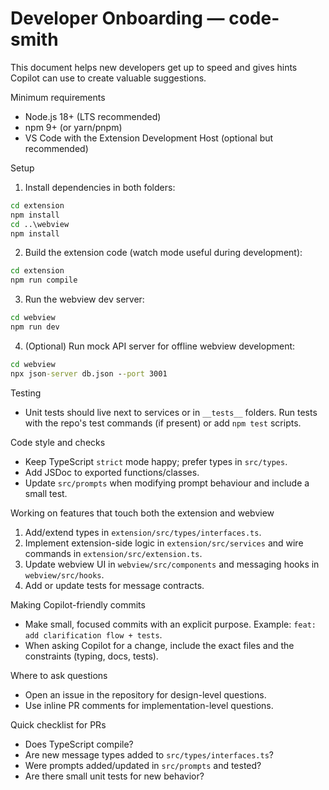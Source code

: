 # Developer Onboarding — code-smith

This document helps new developers get up to speed and gives hints Copilot can use to create valuable suggestions.

Minimum requirements

-   Node.js 18+ (LTS recommended)
-   npm 9+ (or yarn/pnpm)
-   VS Code with the Extension Development Host (optional but recommended)

Setup

1. Install dependencies in both folders:

```cmd
cd extension
npm install
cd ..\webview
npm install
```

2. Build the extension code (watch mode useful during development):

```cmd
cd extension
npm run compile
```

3. Run the webview dev server:

```cmd
cd webview
npm run dev
```

4. (Optional) Run mock API server for offline webview development:

```cmd
cd webview
npx json-server db.json --port 3001
```

Testing

-   Unit tests should live next to services or in `__tests__` folders. Run tests with the repo's test commands (if present) or add `npm test` scripts.

Code style and checks

-   Keep TypeScript `strict` mode happy; prefer types in `src/types`.
-   Add JSDoc to exported functions/classes.
-   Update `src/prompts` when modifying prompt behaviour and include a small test.

Working on features that touch both the extension and webview

1. Add/extend types in `extension/src/types/interfaces.ts`.
2. Implement extension-side logic in `extension/src/services` and wire commands in `extension/src/extension.ts`.
3. Update webview UI in `webview/src/components` and messaging hooks in `webview/src/hooks`.
4. Add or update tests for message contracts.

Making Copilot-friendly commits

-   Make small, focused commits with an explicit purpose. Example: `feat: add clarification flow + tests`.
-   When asking Copilot for a change, include the exact files and the constraints (typing, docs, tests).

Where to ask questions

-   Open an issue in the repository for design-level questions.
-   Use inline PR comments for implementation-level questions.

Quick checklist for PRs

-   Does TypeScript compile?
-   Are new message types added to `src/types/interfaces.ts`?
-   Were prompts added/updated in `src/prompts` and tested?
-   Are there small unit tests for new behavior?
